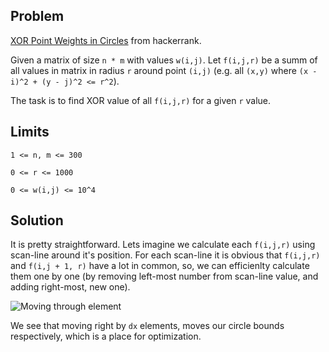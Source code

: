 Problem
-------

[XOR Point Weights in Circles](https://www.hackerrank.com/contests/101hack43/challenges/xor-point-weights-in-circles)
from hackerrank.

Given a matrix of size `n * m` with values `w(i,j)`. Let `f(i,j,r)` be a summ of all values in matrix
in radius `r` around point `(i,j)` (e.g. all `(x,y)` where `(x - i)^2 + (y - j)^2 <= r^2`).

The task is to find XOR value of all `f(i,j,r)` for a given `r` value.

Limits
------

`1 <= n, m <= 300`

`0 <= r <= 1000`

`0 <= w(i,j) <= 10^4`

Solution
--------

It is pretty straightforward. Lets imagine we calculate each `f(i,j,r)` using scan-line around it's position.
For each scan-line it is obvious that `f(i,j,r)` and `f(i,j + 1, r)` have a lot in common, so, we can
efficienlty calculate them one by one (by removing left-most number from scan-line value, and adding 
right-most, new one).

![Moving through element](/images/move.png)

We see that moving right by `dx` elements, moves our circle bounds respectively, which is a place for optimization.